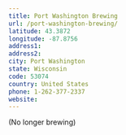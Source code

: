 ```yaml
---
title: Port Washington Brewing
url: /port-washington-brewing/
latitude: 43.3872
longitude: -87.8756
address1: 
address2: 
city: Port Washington
state: Wisconsin
code: 53074
country: United States
phone: 1-262-377-2337
website: 
---
```

(No longer brewing)
